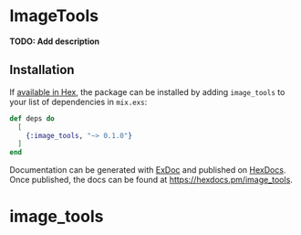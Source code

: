 # ImageTools

**TODO: Add description**

## Installation

If [available in Hex](https://hex.pm/docs/publish), the package can be installed
by adding `image_tools` to your list of dependencies in `mix.exs`:

```elixir
def deps do
  [
    {:image_tools, "~> 0.1.0"}
  ]
end
```

Documentation can be generated with [ExDoc](https://github.com/elixir-lang/ex_doc)
and published on [HexDocs](https://hexdocs.pm). Once published, the docs can
be found at <https://hexdocs.pm/image_tools>.

# image_tools
